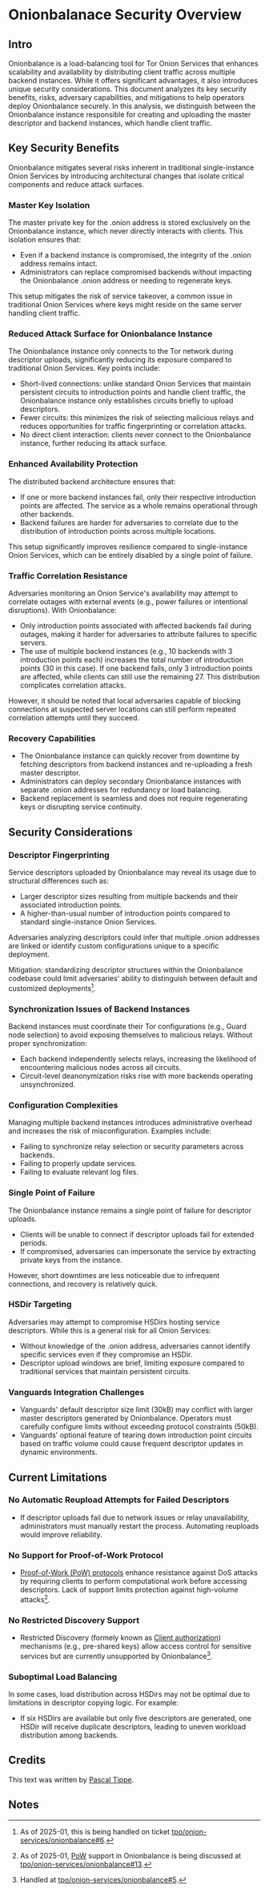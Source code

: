# Onionbalanace Security Overview

## Intro

Onionbalance is a load-balancing tool for Tor Onion Services that enhances
scalability and availability by distributing client traffic across multiple
backend instances. While it offers significant advantages, it also introduces
unique security considerations. This document analyzes its key security
benefits, risks, adversary capabilities, and mitigations to help operators
deploy Onionbalance securely. In this analysis, we distinguish between the
Onionbalance instance responsible for creating and uploading the master
descriptor and backend instances, which handle client traffic.

## Key Security Benefits

Onionbalance mitigates several risks inherent in traditional single-instance
Onion Services by introducing architectural changes that isolate critical
components and reduce attack surfaces.

### Master Key Isolation

The master private key for the .onion address is stored exclusively on the
Onionbalance instance, which never directly interacts with clients. This
isolation ensures that:

* Even if a backend instance is compromised, the integrity of the .onion
  address remains intact.
* Administrators can replace compromised backends without impacting the
  Onionbalance .onion address or needing to regenerate keys.

This setup mitigates the risk of service takeover, a common issue in
traditional Onion Services where keys might reside on the same server
handling client traffic.

### Reduced Attack Surface for Onionbalance Instance

The Onionbalance instance only connects to the Tor network during descriptor
uploads, significantly reducing its exposure compared to traditional Onion
Services. Key points include:

* Short-lived connections: unlike standard Onion Services that maintain
  persistent circuits to introduction points and handle client traffic, the
  Onionbalance instance only establishes circuits briefly to upload
  descriptors.
* Fewer circuits: this minimizes the risk of selecting malicious relays and
  reduces opportunities for traffic fingerprinting or correlation attacks.
* No direct client interaction: clients never connect to the Onionbalance
  instance, further reducing its attack surface.

### Enhanced Availability Protection

The distributed backend architecture ensures that:

* If one or more backend instances fail, only their respective introduction
  points are affected. The service as a whole remains operational through other
  backends.
* Backend failures are harder for adversaries to correlate due to the
  distribution of introduction points across multiple locations.

This setup significantly improves resilience compared to single-instance Onion
Services, which can be entirely disabled by a single point of failure.

### Traffic Correlation Resistance

Adversaries monitoring an Onion Service's availability may attempt to correlate
outages with external events (e.g., power failures or intentional disruptions).
With Onionbalance:

* Only introduction points associated with affected backends fail during
  outages, making it harder for adversaries to attribute failures to specific
  servers.
* The use of multiple backend instances (e.g., 10 backends with 3 introduction
  points each) increases the total number of introduction points (30 in this
  case). If one backend fails, only 3 introduction points are affected, while
  clients can still use the remaining 27. This distribution complicates
  correlation attacks.

However, it should be noted that local adversaries capable of blocking
connections at suspected server locations can still perform repeated
correlation attempts until they succeed.

### Recovery Capabilities

* The Onionbalance instance can quickly recover from downtime by fetching
  descriptors from backend instances and re-uploading a fresh master
  descriptor.
* Administrators can deploy secondary Onionbalance instances with separate
  .onion addresses for redundancy or load balancing.
* Backend replacement is seamless and does not require regenerating keys or
  disrupting service continuity.

## Security Considerations

### Descriptor Fingerprinting

Service descriptors uploaded by Onionbalance may reveal its usage due to
structural differences such as:

* Larger descriptor sizes resulting from multiple backends and their associated
  introduction points.
* A higher-than-usual number of introduction points compared to standard
  single-instance Onion Services.

Adversaries analyzing descriptors could infer that multiple .onion addresses
are linked or identify custom configurations unique to a specific deployment.

Mitigation: standardizing descriptor structures within the Onionbalance
codebase could limit adversaries' ability to distinguish between default and
customized deployments[^descriptor-standardization].

[^descriptor-standardization]: As of 2025-01, this is being handled
  on ticket [tpo/onion-services/onionbalance#6][].

[tpo/onion-services/onionbalance#6]: https://gitlab.torproject.org/tpo/onion-services/onionbalance/-/issues/6

### Synchronization Issues of Backend Instances

Backend instances must coordinate their Tor configurations (e.g., Guard node
selection) to avoid exposing themselves to malicious relays. Without proper
synchronization:

* Each backend independently selects relays, increasing the likelihood of
  encountering malicious nodes across all circuits.
* Circuit-level deanonymization risks rise with more backends operating
  unsynchronized.

### Configuration Complexities

Managing multiple backend instances introduces administrative overhead and
increases the risk of misconfiguration. Examples include:

* Failing to synchronize relay selection or security parameters across
  backends.
* Failing to properly update services.
* Failing to evaluate relevant log files.

### Single Point of Failure

The Onionbalance instance remains a single point of failure for descriptor
uploads.

* Clients will be unable to connect if descriptor uploads fail for extended
  periods.
* If compromised, adversaries can impersonate the service by extracting private
  keys from the instance.

However, short downtimes are less noticeable due to infrequent connections,
and recovery is relatively quick.

### HSDir Targeting

Adversaries may attempt to compromise HSDirs hosting service descriptors. While
this is a general risk for all Onion Services:

* Without knowledge of the .onion address, adversaries cannot identify specific
  services even if they compromise an HSDir.
* Descriptor upload windows are brief, limiting exposure compared to
  traditional services that maintain persistent circuits.

### Vanguards Integration Challenges

* Vanguards' default descriptor size limit (30kB) may conflict with larger
  master descriptors generated by Onionbalance. Operators must carefully
  configure limits without exceeding protocol constraints (50kB).
* Vanguards' optional feature of tearing down introduction point circuits based
  on traffic volume could cause frequent descriptor updates in dynamic
  environments.

## Current Limitations

### No Automatic Reupload Attempts for Failed Descriptors

* If descriptor uploads fail due to network issues or relay unavailability,
  administrators must manually restart the process. Automating reuploads would
  improve reliability.

### No Support for Proof-of-Work Protocol

* [Proof-of-Work (PoW) protocols][pow] enhance resistance against DoS attacks by requiring
  clients to perform computational work before accessing descriptors. Lack of
  support limits protection against high-volume attacks[^onionbalance-pow].

[^onionbalance-pow]: As of 2025-01, [PoW][pow] support in Onionbalance is
  being discussed at [tpo/onion-services/onionbalance#13][].

[tpo/onion-services/onionbalance#13]: https://gitlab.torproject.org/tpo/onion-services/onionbalance/-/issues/13
[pow]: https://onionservices.torproject.org/technology/pow/

### No Restricted Discovery Support

* Restricted Discovery (formely known as [Client authorization][client-auth])
  mechanisms (e.g., pre-shared keys) allow access control for sensitive
  services but are currently unsupported by
  Onionbalance[^restricted-discovery].

[^restricted-discovery]: Handled at [tpo/onion-services/onionbalance#5][].

[client-auth]: https://community.torproject.org/onion-services/advanced/client-auth/
[tpo/onion-services/onionbalance#5]: https://gitlab.torproject.org/tpo/onion-services/onionbalance/-/issues/5

### Suboptimal Load Balancing

In some cases, load distribution across HSDirs may not be optimal due to
limitations in descriptor copying logic. For example:

* If six HSDirs are available but only five descriptors are generated, one
  HSDir will receive duplicate descriptors, leading to uneven workload
  distribution among backends.

## Credits

This text was written by [Pascal Tippe][].

[Pascal Tippe]: https://www.fernuni-hagen.de/pv/en/team/pascal.tippe.shtml

## Notes
